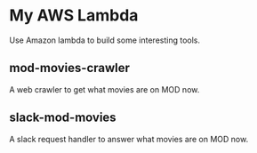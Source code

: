 # My AWS Lambda
Use Amazon lambda to build some interesting tools. 

## mod-movies-crawler
A web crawler to get what movies are on MOD now.

## slack-mod-movies
A slack request handler to answer what movies are on MOD now.

